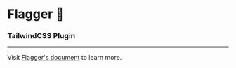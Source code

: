 # Flagger 🚩 

### TailwindCSS Plugin

---

Visit [Flagger's document](https://tailwindcss-flagger.vercel.app) to learn more.